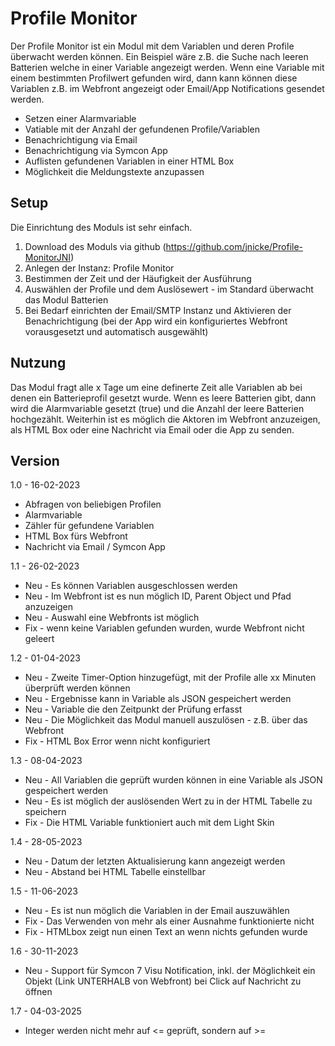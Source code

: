# Profile Monitor

Der Profile Monitor ist ein Modul mit dem Variablen und deren Profile überwacht werden können. Ein Beispiel wäre z.B. die Suche nach leeren Batterien welche in einer Variable angezeigt werden. Wenn eine Variable mit einem bestimmten Profilwert gefunden wird, dann kann können diese Variablen z.B. im Webfront angezeigt oder Email/App Notifications gesendet werden.

* Setzen einer Alarmvariable
* Vatiable mit der Anzahl der gefundenen Profile/Variablen
* Benachrichtigung via Email 
* Benachrichtigung via Symcon App
* Auflisten gefundenen Variablen in einer HTML Box
* Möglichkeit die Meldungstexte anzupassen

## Setup
Die Einrichtung des Moduls ist sehr einfach. 
1. Download des Moduls via github (https://github.com/jnicke/Profile-MonitorJNI)
2. Anlegen der Instanz: Profile Monitor
3. Bestimmen der Zeit und der Häufigkeit der Ausführung 
4. Auswählen der Profile und dem Auslösewert - im Standard überwacht das Modul Batterien
5. Bei Bedarf einrichten der Email/SMTP Instanz und Aktivieren der Benachrichtigung (bei der App wird ein konfiguriertes Webfront vorausgesetzt und automatisch ausgewählt)


## Nutzung
Das Modul fragt alle x Tage um eine definerte Zeit alle Variablen ab bei denen ein Batterieprofil gesetzt wurde. Wenn es leere Batterien gibt, dann wird die Alarmvariable gesetzt (true) und die Anzahl der leere Batterien hochgezählt. Weiterhin ist es möglich die Aktoren im Webfront anzuzeigen, als HTML Box oder eine Nachricht via Email oder die App zu senden.

## Version
1.0 - 16-02-2023
* Abfragen von beliebigen Profilen
* Alarmvariable
* Zähler für gefundene Variablen
* HTML Box fürs Webfront 
* Nachricht via Email / Symcon App

1.1 - 26-02-2023
* Neu - Es können Variablen ausgeschlossen werden
* Neu - Im Webfront ist es nun möglich ID, Parent Object und Pfad anzuzeigen
* Neu - Auswahl eine Webfronts ist möglich
* Fix - wenn keine Variablen gefunden wurden, wurde Webfront nicht geleert

1.2 - 01-04-2023
* Neu - Zweite Timer-Option hinzugefügt, mit der Profile alle xx Minuten überprüft werden können
* Neu - Ergebnisse kann in Variable als JSON gespeichert werden
* Neu - Variable die den Zeitpunkt der Prüfung erfasst
* Neu - Die Möglichkeit das Modul manuell auszulösen - z.B. über das Webfront
* Fix - HTML Box Error wenn nicht konfiguriert

1.3 - 08-04-2023
* Neu - All Variablen die geprüft wurden können in eine Variable als JSON gespeichert werden
* Neu - Es ist möglich der auslösenden Wert zu in der HTML Tabelle zu speichern
* Fix - Die HTML Variable funktioniert auch mit dem Light Skin

1.4 - 28-05-2023
* Neu - Datum der letzten Aktualisierung kann angezeigt werden
* Neu - Abstand bei HTML Tabelle einstellbar

1.5 - 11-06-2023
* Neu - Es ist nun möglich die Variablen in der Email auszuwählen
* Fix - Das Verwenden von mehr als einer Ausnahme funktionierte nicht
* Fix - HTMLbox zeigt nun einen Text an wenn nichts gefunden wurde

1.6 - 30-11-2023
* Neu - Support für Symcon 7 Visu Notification, inkl. der Möglichkeit ein Objekt (Link UNTERHALB von Webfront) bei Click auf Nachricht zu öffnen

1.7 - 04-03-2025
* Integer werden nicht mehr auf <= geprüft, sondern auf >=
